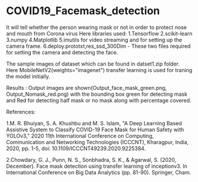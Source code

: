 # COVID19_Facemask_detection
It will tell whether the person wearing mask or not in order to protect nose and mouth from Corona virus
Here libraries used: 
1.Tensorflow
2.scikit-learn
3.numpy
4.Matplotlib
5.imutils for video streaming and for setting up the camera frame.
6.deploy.prototxt,res_ssd_300Dim - These two files required for setting the camera and detecting the face.



The sample images of dataset which can be found in datset1.zip folder.
Here MobileNetV2(weights="imagenet") transfer learning is used for traning the model initially.

Results :
Output images are shown(Output_face_mask_green.png, Output_Nomask_red.png) with the bounding box green for detecting mask and Red for detecting half mask or no mask along with percentage covered.


References:

1.M. R. Bhuiyan, S. A. Khushbu and M. S. Islam, "A Deep Learning Based Assistive System to Classify COVID-19 Face Mask for Human Safety with YOLOv3," 2020 11th International Conference on Computing, Communication and Networking Technologies (ICCCNT), Kharagpur, India, 2020, pp. 1-5, doi: 10.1109/ICCCNT49239.2020.9225384.

2.Chowdary, G. J., Punn, N. S., Sonbhadra, S. K., & Agarwal, S. (2020, December). Face mask detection using transfer learning of inceptionv3. In International Conference on Big Data Analytics (pp. 81-90). Springer, Cham.


